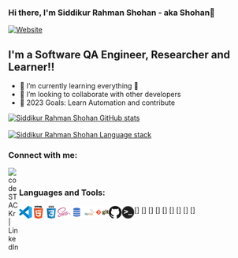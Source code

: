 ### Hi there, I'm Siddikur Rahman Shohan - aka Shohan👋

[![Website](https://img.shields.io/website?label=srshohan.com&style=for-the-badge&url=https://siddikurrahmanshohan.github.io/)](https://srshohan247.github.io/)

## I'm a Software QA Engineer, Researcher and Learner!!

- 🌱 I’m currently learning everything 🤣
- 👯 I’m looking to collaborate with other developers
- 🥅 2023 Goals: Learn Automation and contribute

[![Siddikur Rahman Shohan GitHub stats](https://github-readme-stats.vercel.app/api?username=srshohan247&show_icons=true&theme=radical)](https://github.com/srshohan247)
<br><br>
[![Siddikur Rahman Shohan Language stack](https://github-readme-stats.vercel.app/api/top-langs/?username=srshohan247&theme=dark&layout=compact)](https://github.com/srshohan247)

### Connect with me:


[<img align="left" alt="codeSTACKr | LinkedIn" width="22px" src="https://cdn.jsdelivr.net/npm/simple-icons@v3/icons/linkedin.svg" />][linkedin]

<br />

### Languages and Tools:

[<img align="left" alt="Visual Studio Code" width="26px" src="https://raw.githubusercontent.com/github/explore/80688e429a7d4ef2fca1e82350fe8e3517d3494d/topics/visual-studio-code/visual-studio-code.png" />]
[<img align="left" alt="HTML5" width="26px" src="https://raw.githubusercontent.com/github/explore/80688e429a7d4ef2fca1e82350fe8e3517d3494d/topics/html/html.png" />]
[<img align="left" alt="CSS3" width="26px" src="https://raw.githubusercontent.com/github/explore/80688e429a7d4ef2fca1e82350fe8e3517d3494d/topics/css/css.png" />]
[<img align="left" alt="Sass" width="26px" src="https://raw.githubusercontent.com/github/explore/80688e429a7d4ef2fca1e82350fe8e3517d3494d/topics/sass/sass.png" />]
[<img align="left" alt="SQL" width="26px" src="https://raw.githubusercontent.com/github/explore/80688e429a7d4ef2fca1e82350fe8e3517d3494d/topics/sql/sql.png" />]
[<img align="left" alt="MySQL" width="26px" src="https://raw.githubusercontent.com/github/explore/80688e429a7d4ef2fca1e82350fe8e3517d3494d/topics/mysql/mysql.png" />]
[<img align="left" alt="Git" width="26px" src="https://raw.githubusercontent.com/github/explore/80688e429a7d4ef2fca1e82350fe8e3517d3494d/topics/git/git.png" />]
[<img align="left" alt="GitHub" width="26px" src="https://raw.githubusercontent.com/github/explore/78df643247d429f6cc873026c0622819ad797942/topics/github/github.png" />]
[<img align="left" alt="Terminal" width="26px" src="https://raw.githubusercontent.com/github/explore/80688e429a7d4ef2fca1e82350fe8e3517d3494d/topics/terminal/terminal.png" />]



</br>
</br>

[website]: https://srshohan247.github.io/
[linkedin]: https://www.linkedin.com/in/siddik25/
